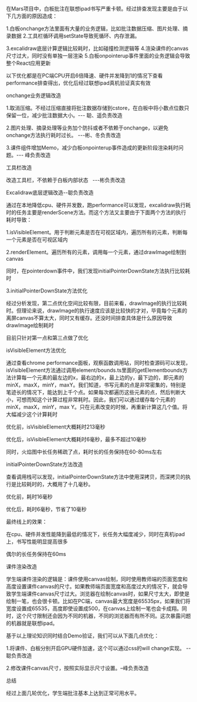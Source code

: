 在Mars项目中，白板批注在联想ipad书写严重卡顿。经过排查发现主要是由于以下几方面的原因造成：

1.白板onchange方法里面有大量的业务逻辑，比如批注数据压缩、图片处理、摘录数据
2.工具栏循环调用setState导致死循环、内存泄漏。

3.excalidraw底层计算逻辑比较耗时，比如碰撞检测逻辑等
4.渲染课件的canvas尺寸过大，同时没有单独一层渲染
5.白板onpointerup事件里面的业务逻辑会导致整个React应用更新


以下优化都是在PC端CPU开启6倍降速、硬件并发降到1的情况下查看performance排查得出，优化后经过联想ipad真机验证真实有效


onchange业务逻辑改造

1.取消压缩。不经过压缩直接将批注数据存储到cstore，在白板中将小数点位数只保留一位，减少批注数据大小。--- 聪、遥负责改造

2.图片处理、摘录处理等业务加个防抖或者不依赖于onchange，以避免onchange方法执行耗时过长。 ---彬、冬负责改造

3.课件组件增加Memo，减少白板onpointerup事件造成的更新阶段渲染耗时问题。--- 峰负责改造

工具栏改造

改造工具栏，不依赖于白板内部状态   ---彬负责改造




Excalidraw底层逻辑改造--聪负责改造

通过在本地降低cpu、硬件并发数，跑performance可以发现，excalidraw执行耗时的任务主要是renderScene方法。而这个方法又主要由于下面两个方法的执行耗时导致：

1.isVisibleElement。用于判断元素是否在可视区域内，遍历所有的元素，判断每一个元素是否在可视区域内

2.renderElement。遍历所有的元素，调用每一个元素，通过drawImage绘制到canvas




同时，在pointerdown事件中，我们发现initialPointerDownState方法执行比较耗时

3.initialPointerDownState方法优化




经过分析发现，第二点优化空间比较有限，目前来看，drawImage的执行比较耗时。但理论来说，drawImage的执行速度应该是比较快的才对，毕竟每个元素的离屏canvas不算太大，同时又有缓存。还没时间排查具体是什么原因导致drawImage绘制耗时




目前只针对第一点和第三点做了优化

isVisibleElement方法优化

通过查看chrome performance面板，观察函数调用站，同时检查源码可以发现，isVisibleElement方法通过调用element/bounds.ts里面的getElementbounds方法计算每一个元素的最左边的x，最右边的x，最上边的y，最下边的，即元素的minX，maxX，minY，maxY。我们知道，书写元素的点是非常密集的，特别是笔迹长的情况下，能达到上千个点。如果每次都遍历这些元素的点，然后判断大小，可想而知这个计算过程非常耗时。因此，我们可以通过缓存每个元素的minX，maxX，minY，max Y。只在元素改变的时候，再重新计算这几个值。将大幅减少这个计算耗时

优化前，isVisibleElement大概耗时213毫秒

优化后，isVisibleElement大概耗时6毫秒，最多不超过10毫秒

同时，火焰图中长任务稀疏了点，耗时长的任务保持在60-80ms左右










initialPointerDownState方法改造

查看调用栈可以发现，initialPointerDownState方法中使用深拷贝，而深拷贝的执行是比较耗时的，大概用了十几毫秒。

优化前，耗时16毫秒

优化后，耗时6毫秒，节省了10毫秒




最终线上的效果：

在cpu、硬件并发性能降到最低的情况下，长任务大幅度减少，同时在真机ipad上，书写性能明显提高很多

偶尔的长任务保持在60ms




课件渲染改造

学生端课件渲染的逻辑是：课件使用canvas绘制，同时使用教师端的页面宽度和高度设置课件canvas的尺寸。如果教师端页面宽度和高度过大的情况下，就会导致学生端课件canvas尺寸过大。浏览器在绘制canvas时，如果尺寸太大，即使是绘制一笔，也会很卡顿。比如在PC端，canvas最大宽度是65535px，如果我们将宽度设置成65535，高度即使设置成500，在canvas上绘制一笔也会卡成翔。同时，这个尺寸限制还会因为不同的机器，不同的浏览器而有所不同。这次暴露问题的机器就是联想ipad。

基于以上理论知识同时结合Demo验证，我们可以从下面几点优化：

1.将课件、白板分别开启GPU硬件加速，这个可以通过css的will change实现。 --聪负责改造

2.修改课件canvas尺寸，按照实际显示尺寸设置。–峰负责改造




总结

经过上面几轮优化，学生端批注基本上达到正常可用水平。





